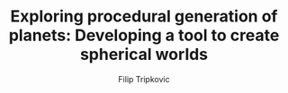 ---
layout: post
title: "Exploring procedural generation of planets: Developing a tool to create spherical worlds"
author: "Filip Tripkovic"
year: "2023"
place: "Malmö University"
type: "undergrad"
thesis_url: "http://www.diva-portal.org/smash/record.jsf?pid=diva2%3A1672308&dswid=4497"
thesis_img: "/images/main-profile-photo.png"
category: dancing
tags: pcg planet-generation
---